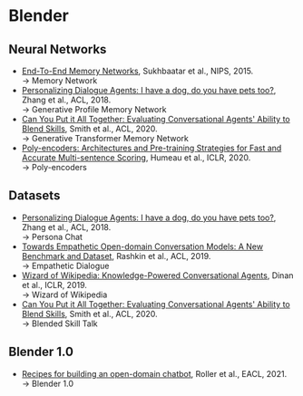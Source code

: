 # Blender

## Neural Networks

* [End-To-End Memory Networks](https://papers.nips.cc/paper/2015/hash/8fb21ee7a2207526da55a679f0332de2-Abstract.html), Sukhbaatar et al., NIPS, 2015.<br>&rarr; Memory Network
* [Personalizing Dialogue Agents: I have a dog, do you have pets too?](https://aclanthology.org/P18-1205/), Zhang et al., ACL, 2018.<br>&rarr; Generative Profile Memory Network
* [Can You Put it All Together: Evaluating Conversational Agents' Ability to Blend Skills](https://aclanthology.org/2020.acl-main.183), Smith et al., ACL, 2020.<br>&rarr; Generative Transformer Memory Network
* [Poly-encoders: Architectures and Pre-training Strategies for Fast and Accurate Multi-sentence Scoring](https://openreview.net/forum?id=SkxgnnNFvH), Humeau et al., ICLR, 2020.<br>&rarr; Poly-encoders


## Datasets

* [Personalizing Dialogue Agents: I have a dog, do you have pets too?](https://aclanthology.org/P18-1205/), Zhang et al., ACL, 2018.<br>&rarr; Persona Chat
* [Towards Empathetic Open-domain Conversation Models: A New Benchmark and Dataset](https://aclanthology.org/P19-1534/), Rashkin et al., ACL, 2019.<br>&rarr; Empathetic Dialogue
* [Wizard of Wikipedia: Knowledge-Powered Conversational Agents](https://openreview.net/forum?id=r1l73iRqKm), Dinan et al., ICLR, 2019.<br>&rarr; Wizard of Wikipedia
* [Can You Put it All Together: Evaluating Conversational Agents' Ability to Blend Skills](https://aclanthology.org/2020.acl-main.183), Smith et al., ACL, 2020.<br>&rarr; Blended Skill Talk



## Blender 1.0

* [Recipes for building an open-domain chatbot](https://arxiv.org/abs/2004.13637), Roller et al., EACL, 2021.<br>&rarr; Blender 1.0

